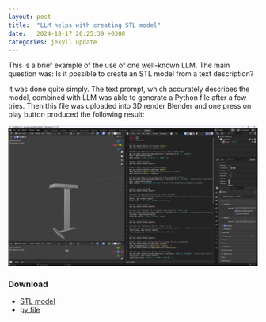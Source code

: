 ```yaml
---
layout: post
title:  "LLM helps with creating STL model"
date:   2024-10-17 20:25:39 +0300
categories: jekyll update
---
```

This is a brief example of the use of one well-known LLM. The main question was: Is it possible to create an STL model from a text description?

It was done quite simply. The text prompt, which accurately describes the model, combined with LLM was able to generate a Python file after a few tries. Then this file was uploaded into 3D render Blender and one press on play button produced the following result:

![screenshot of the render](/ScreenshotExample01.png)


<h3>Download</h3>
 
<ul>
	<li><a href="/untitled.stl">STL model</a></li>
	<li><a href="/untitled.py">py file</a></li>
</ul>





